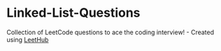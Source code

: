 # Linked-List-Questions
Collection of LeetCode questions to ace the coding interview! - Created using [LeetHub](https://github.com/QasimWani/LeetHub)
